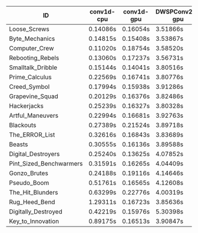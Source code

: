 |ID|conv1d-cpu|conv1d-gpu|DWSPConv2D-gpu|gemm-gpu|avg|
|-|-|-|-|-|-|
|Loose_Screws|0.14086s|0.16054s|3.51866s|2.18449s|1.50114s|
|Byte_Mechanics|0.14815s|0.15408s|3.53867s|2.18581s|1.50668s|
|Computer_Crew|0.11020s|0.18754s|3.58520s|2.16499s|1.51199s|
|Rebooting_Rebels|0.13060s|0.17237s|3.56731s|2.17834s|1.51216s|
|Smalltalk_Dribble|0.15144s|0.14041s|3.80516s|2.14281s|1.55996s|
|Prime_Calculus|0.22569s|0.16741s|3.80776s|2.36471s|1.64139s|
|Creed_Symbol|0.17994s|0.15938s|3.91286s|2.31693s|1.64228s|
|Grapevine_Squad|0.20129s|0.16376s|3.82486s|2.37941s|1.64233s|
|Hackerjacks|0.25239s|0.16327s|3.80328s|2.39888s|1.65445s|
|Artful_Maneuvers|0.22994s|0.16681s|3.92763s|2.34039s|1.66619s|
|Blackouts|0.27389s|0.21524s|3.89718s|2.39490s|1.69531s|
|The_ERROR_List|0.32616s|0.16843s|3.83689s|2.56222s|1.72342s|
|Beasts|0.30555s|0.16136s|3.89588s|2.55018s|1.72824s|
|Digital_Destroyers|0.25240s|0.13625s|4.07852s|2.59194s|1.76478s|
|Pint_Sized_Benchwarmers|0.31591s|0.16265s|4.04409s|2.59271s|1.77884s|
|Gonzo_Brutes|0.24188s|0.19116s|4.14646s|2.57834s|1.78946s|
|Pseudo_Boom|0.51761s|0.16565s|4.12608s|2.58715s|1.84912s|
|The_Hit_Blunders|0.63299s|0.22776s|4.00319s|2.63443s|1.87459s|
|Rug_Heed_Bend|1.29311s|0.16723s|3.85636s|2.48869s|1.95135s|
|Digitally_Destroyed|0.42219s|0.15976s|5.30398s|3.22204s|2.27699s|
|Key_to_Innovation|0.89175s|0.16513s|3.90847s|infs|infs|
